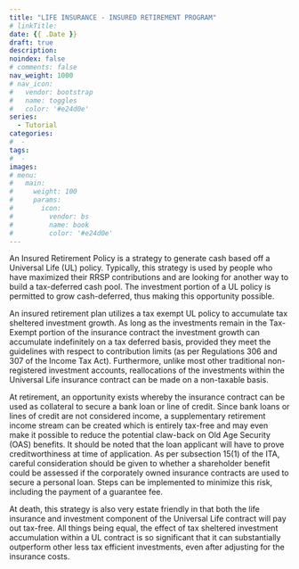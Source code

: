 ```yaml
---
title: "LIFE INSURANCE - INSURED RETIREMENT PROGRAM"
# linkTitle:
date: {{ .Date }}
draft: true
description: 
noindex: false
# comments: false
nav_weight: 1000
# nav_icon:
#   vendor: bootstrap
#   name: toggles
#   color: '#e24d0e'
series:
  - Tutorial
categories:
#  - 
tags:
#  - 
images:
# menu:
#   main:
#     weight: 100
#     params:
#       icon:
#         vendor: bs
#         name: book
#         color: '#e24d0e'
---
```


An Insured Retirement Policy is a strategy to generate cash based off a Universal Life (UL) policy.  Typically, this strategy is used by people who have maximized their RRSP contributions and are looking for another way to build a tax-deferred cash pool.  The investment portion of a UL policy is permitted to grow cash-deferred, thus making this opportunity possible.
<!--more-->


An insured retirement plan utilizes a tax exempt UL policy to accumulate tax sheltered investment growth.  As long as the investments remain in the Tax-Exempt portion of the insurance contract the investment growth can accumulate indefinitely on a tax deferred basis, provided they meet the guidelines with respect to contribution limits (as per Regulations 306 and 307 of the Income Tax Act).  Furthermore, unlike most other traditional non-registered investment accounts, reallocations of the investments within the Universal Life insurance contract can be made on a non-taxable basis.

At retirement, an opportunity exists whereby the insurance contract can be used as collateral to secure a bank loan or line of credit.  Since bank loans or lines of credit are not considered income, a supplementary retirement income stream can be created which is entirely tax-free and may even make it possible to reduce the potential claw-back on Old Age Security (OAS) benefits.  It should be noted that the loan applicant will have to prove creditworthiness at time of application.  As per subsection 15(1) of the ITA, careful consideration should be given to whether a shareholder benefit could be assessed if the corporately owned insurance contracts are used to secure a personal loan.  Steps can be implemented to minimize this risk, including the payment of a guarantee fee.

At death, this strategy is also very estate friendly in that both the life insurance and investment component of the Universal Life contract will pay out tax-free.  All things being equal, the effect of tax sheltered investment accumulation within a UL contract is so significant that it can substantially outperform other less tax efficient investments, even after adjusting for the insurance costs.
